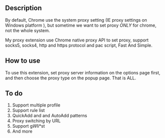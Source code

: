 Description
------------

By default, Chrome use the system proxy setting (IE proxy settings on Windows platform ),
but sometime we want to set proxy *ONLY* for chrome, not the whole system. 

My proxy extension use Chrome native proxy API to set proxy, support  socks5, 
socks4, http and https protocol and pac script, Fast And Simple.


How to use
----------

To use this extension, set proxy server information on the options page first,
and then choose the proxy type on the popup page. That is ALL.


To do
---------

1. Support multiple profile
2. Support rule list
3. QuickAdd and and AutoAdd patterns
4. Proxy switching by URL
5. Support g*W*li*st 
6. And more

